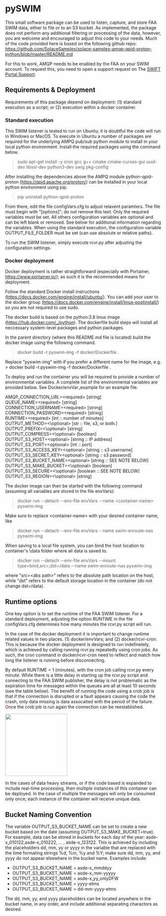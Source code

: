 # pySWIM
This small software package can be used to listen, capture, and store FAA SWIM data, either to file or to an S3 bucket.  As implemented, the package does not perform any additional filtering or processing of the data, however, you are welcome and encouraged to adjust this code to your needs.  Much of the code provided here is based on the following github repo: https://github.com/SolaceSamples/solace-samples-amqp-qpid-proton-python/blob/master/README.md  

For this to work, AMQP needs to be enabled by the FAA on your SWIM account. To request this, you need to open a support request on The [SWIFT Portal Support](https://support.swim.faa.gov/hc/en-us/requests/new).

## Requirements & Deployment
Requirements of this package depend on deployment: (1) standard execution as a script; or (2) execution within a docker container.

### Standard execution
This SWIM listener is tested to run on Ubuntu; it is doubtful the code will run in Windows or MacOS.  To execute in Ubuntu a number of packages are required for the underlying AMPQ pub/sub python module to install in your local python environment.  Install the required packages using the command below.

> sudo apt-get install -y cron gcc g++ cmake cmake-curses-gui uuid-dev libssl-dev python3-dev swig pkg-config

After installing the dependencies above the AMPQ module python-qpid-proton (https://qpid.apache.org/proton/) can be installed in your local python environment using pip.

> pip uninstall python-qpid-proton 

From there, edit the file configVars.cfg to adjust relavent paramters.  The file must begin with "[options]"; do not remove this text.  Only the required variables must be set.  All others configuration variables are optional and can be left blank or removed.  See below for additional information regarding the variables.  When using the standard execution, the configuration variable OUTPUT_FILE_FOLDER must be set (can use absolute or relative paths).

To run the SWIM listener, simply execute rcvr.py after adjusting the configuration settings.  

### Docker deployment
Docker deployment is rather straightforward (especially with Portainer, https://www.portainer.io/); as such it is the recommended means for deployment.  

Follow the standard Docker install instructions (https://docs.docker.com/engine/install/ubuntu/).  You can add your user to the docker group (https://docs.docker.com/engine/install/linux-postinstall/) so you are not required to use sudo.

The docker build is based on the python:3.8 linux image (https://hub.docker.com/_/python).  The dockerfile build steps will install all neccessary system-level packages and python packages.

In the parent directory (where this README.md file is located) build the docker image using the following command.  
> docker build -t pyswim-img -f docker/Dockerfile .
  
Replace "pyswim-img" with if you prefer a different name for the image, e.g. > docker build -t pyswim-img -f docker/Dockerfile .

To deploy and run the container you will be required to provide a number of environmental variables.  A complete list of the environmental variables are provided below.  See Docker/envVar_example for an example file.

AMQP_CONNECTION_URL=\<required\> [string] <br/>
QUEUE_NAME=\<required\> [string] <br/>
CONNECTION_USERNAME=\<required\> [string] <br/>
CONNECTION_PASSWORD=\<required\> [string] <br/>
RUNTIME=\<required\> [int :: number of minutes] <br/>
OUTPUT_METHOD=<\optional\> [str :: file, s3, or both.] <br/>
OUTPUT_PREFIX=<\optional\> [string] <br/>
OUTPUT_COMPRESS=<\optional\> [boolean] <br/>
OUTPUT_S3_HOST=\<optional\> [string :: IP address] <br/>
OUTPUT_S3_PORT=\<optional\> [int :: port] <br/>
OUTPUT_S3_ACCESS_KEY=\<optional\> [string :: s3 username] <br/>
OUTPUT_S3_SECRET_KEY=\<optional\> [string :: s3 password] <br/>
OUTPUT_S3_BUCKET_NAME=\<optional\> [string :: SEE NOTE BELOW] <br/>
OUTPUT_S3_MAKE_BUCKET=<\optional\> [boolean] <br/>
OUTPUT_S3_SECURE=<\optional\> [boolean :: SEE NOTE BELOW] <br/>
OUTPUT_S3_REGION=<\optional\> [string] <br/>

The docker image can then be started with the following command (assuming all variables are stored in the file envVars):
> docker run --detach --env-file envVars --name \<container-name\> pyswim-img

Make sure to replace \<container-name\> with your desired container name, like 
> docker run --detach --env-file envVars --name swim-enroute-nas pyswim-img

When saving to a local file system, you can bind the host location to container's \data folder where all data is saved to.
> docker run --detach --env-file envVars --mount type=bind,src=<abs path>,dst=/data --name swim-enroute-nas pyswim-img 

where "src=\<abs path\>" refers to the absolute path location on the host, while "dst" refers to the default storage location in the container (do not change dst=/data). 

  
## Runtime options
One key option is to set the runtime of the FAA SWIM listener.  For a standard deployment, adjusting the option RUNTIME in the file configVars.cfg determines how many minutes the rcvr.py script will run.
  
In the case of the docker deployment it is important to change runtime related values in two places.  (1) docker/envVars; and (2) docker/rcvr-cron. This is because the docker deployment is designed to run indefinetely, which is achieved by calling running rcvr.py repeatedly using cron jobs.  As such, the cron command in docker/rcvr-cron need to reflect and match how long the listener is running before disconnecting.
  
By default RUNTIME = 1 (minutes), with the cron job calling rcvr.py every minute.  While there is a little delay in starting up the rcvr.py script and connecting to the FAA SWIM publisher, the delay is not problematic as the expiration time for messages within the queues are all at least 10 seconds (see the table below).  The benefit of running the code using a crob job is that if the connection is disrupted or a fault appears causing the code the crash, only data missing is data assocaited with the period of the failure.  Once the crob job is run again the connection can be reestablished.
  
  <img src="https://user-images.githubusercontent.com/44214575/200968359-8b787342-39ca-4c8d-b796-9d28d44baa83.png" width="200" />

  In the cases of data heavy streams, or if the code based is expanded to include real-time processing, then multiple instances of this container can be deployed.  In the case of multiple the messages will only be consumed only once; each instance of the container will receive unique data.
  
  ## Bucket Naming Convention
  The variable OUTPUT_S3_BUCKET_NAME can be set to create a new bucket based on the date (assuming OUTPUT_S3_MAKE_BUCKET=true).  For example, data can be stored in buckets for each day of the year: asde-x_010122,asde-x_010222, ... , asde-x_123122.  This is achieved by including the placeholders dd, mm, yy or yyyy in the variable that are replaced with the time formating strings %d, %m, %y and %Y;  make sure dd, mm, yy, and yyyy do not appear elsewhere in the bucket name.  Examples include:
  * OUTPUT_S3_BUCKET_NAME = asde-x_mmddyy
  * OUTPUT_S3_BUCKET_NAME = asde-x_mm-yyyyy
  * OUTPUT_S3_BUCKET_NAME = asde-x_yy_onlyDFW
  * OUTPUT_S3_BUCKET_NAME = yyyy-etms
  * OUTPUT_S3_BUCKET_NAME = dd-mm-yyyy-etms
  
  The dd, mm, yy, and yyyy placeholders can be located anywhere in the bucket name, in any order, and include additional separating charactors as desired.
  
  
  
  

  
